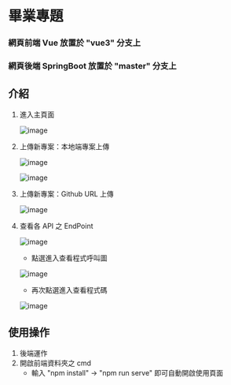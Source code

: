 # 畢業專題

### 網頁前端 Vue 放置於 "vue3" 分支上
### 網頁後端 SpringBoot 放置於 "master" 分支上

## 介紹
1. 進入主頁面

   ![image](https://github.com/b0989596914/Graduate_Project_for_Java/assets/92772248/df18db56-76a2-4f85-b5e9-a6d947b3f533)
  
3. 上傳新專案：本地端專案上傳

   ![image](https://github.com/b0989596914/Graduate_Project_for_Java/assets/92772248/eef0de32-46a8-40a4-adb7-2a0755774903)

   ![image](https://github.com/b0989596914/Graduate_Project_for_Java/assets/92772248/7cbd9505-916b-4be0-b136-5e9dc25ffa73)


4. 上傳新專案：Github URL 上傳

   ![image](https://github.com/b0989596914/Graduate_Project_for_Java/assets/92772248/a41b1a02-3896-4ffa-bd76-04c26617ab40)

5. 查看各 API 之 EndPoint

   ![image](https://github.com/b0989596914/Graduate_Project_for_Java/assets/92772248/531345ae-dde9-43e1-b823-3681a95d9bc4)

     * 點選進入查看程式呼叫圖

      ![image](https://github.com/b0989596914/Graduate_Project_for_Java/assets/92772248/ea1f7fc5-9c90-46f6-b216-73f1f9e4367c)

  
     * 再次點選進入查看程式碼

      ![image](https://github.com/b0989596914/Graduate_Project_for_Java/assets/92772248/2a7a379c-b324-4949-ae20-ba2d04fd3b11)


## 使用操作
1. 後端運作
2. 開啟前端資料夾之 cmd
   * 輸入 "npm install" -> "npm run serve" 即可自動開啟使用頁面
